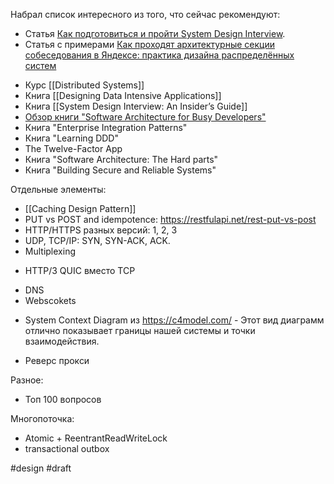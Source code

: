 Набрал список интересного из того, что сейчас рекомендуют:
+ Статья [Как подготовиться и пройти System Design Interview](https://tellmeabout.tech/how-to-prepare-for-and-pass-the-system-design-interview-78b820589e8).
+ Статья с примерами [Как проходят архитектурные секции собеседования в Яндексе: практика дизайна распределённых систем](https://habr.com/ru/companies/yandex/articles/564132/)
- Курс [[Distributed Systems]]
- Книга [[Designing Data Intensive Applications]]
- Книга [[System Design Interview: An Insider’s Guide]]
- [Обзор книги "Software Architecture for Busy Developers"](https://tellmeabout.tech/review-software-architecture-for-busy-developers-5b5abda1121e) 
- Книга "Enterprise Integration Patterns"
- Книга "Learning DDD"
- The Twelve-Factor App
- Книга "Software Architecture: The Hard parts"
- Книга "Building Secure and Reliable Systems"

Отдельные элементы:
+ [[Caching Design Pattern]]
+ PUT vs POST and idempotence: https://restfulapi.net/rest-put-vs-post
+ HTTP/HTTPS разных версий: 1, 2, 3
+ UDP, TCP/IP: SYN, SYN-ACK, ACK.
+ Multiplexing
- HTTP/3 QUIC вместо TCP
+ DNS
+ Webscokets
- System Context Diagram из https://c4model.com/ - Этот вид диаграмм отлично показывает границы нашей системы и точки взаимодействия.
+ Реверс прокси

Разное:
- Топ 100 вопросов

Многопоточка:
- Atomic + ReentrantReadWriteLock
- transactional outbox

#design #draft